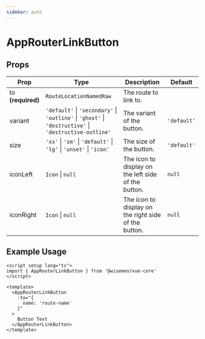 ```yaml
---
sidebar: auto
---
```

<script setup>
import AppRouterLinkButtonPlayground from './AppRouterLinkButtonPlayground.vue'
</script>


# AppRouterLinkButton

<AppRouterLinkButtonPlayground />

## Props

| Prop              | Type                                                                                                   | Description                                          | Default     |
| ----------------- | ------------------------------------------------------------------------------------------------------ | ---------------------------------------------------- | ----------- |
| to **(required)** | `RouteLocationNamedRaw`                                                                                | The route to link to.                                |             |
| variant           | `'default'` \| `'secondary'` \| `'outline'` \| `'ghost'` \| `'destructive'` \| `'destructive-outline'` | The variant of the button.                           | `'default'` |
| size              | `'xs'` \|  `'sm'` \| `'default'` \| `'lg'`  \|  `'unset'`  \|  `'icon'`                                | The size of the button.                              | `'default'` |
| iconLeft          | `Icon` \| `null`                                                                                       | The icon to display on the left side of the button.  | `null`      |
| iconRight         | `Icon` \| `null`                                                                                       | The icon to display on the right side of the button. | `null`      |


## Example Usage

```vue
<script setup lang="ts">
import { AppRouterLinkButton } from '@wisemen/vue-core'
</script>

<template>
  <AppRouterLinkButton 
    :to="{
      name: 'route-name'
    }"
  >
    Button Text
  </AppRouterLinkButton>
</template>

